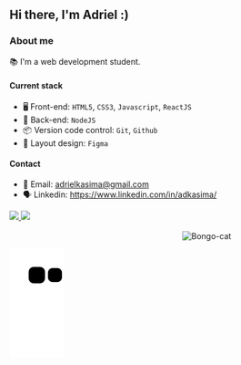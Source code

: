 ## Hi there, I'm Adriel :)

### About me
📚 I'm a web development student.

#### Current stack
- 🖥️ Front-end: `HTML5`, `CSS3`, `Javascript`, `ReactJS`
- 🔗 Back-end: `NodeJS`
- 📦 Version code control: `Git`, `Github`
- 🎨 Layout design: `Figma`

#### Contact
- 📧 Email: adrielkasima@gmail.com
- 🗣️ Linkedin: https://www.linkedin.com/in/adkasima/




 <div>
  <a href="https://github.com/adkasima">
  <img height="160em" src="https://github-readme-stats.vercel.app/api?username=adkasima&show_icons=true&theme=midnight-purple&include_all_commits=true&count_private=true"/>
  <img height="160em" src="https://github-readme-stats.vercel.app/api/top-langs/?username=adkasima&layout=compact&langs_count=3&theme=midnight-purple"/>
</div>
<div style="display: inline_block"><br>
  <img align="right" width="200em" alt="Bongo-cat" src="https://media1.tenor.com/images/a3d1b3b19f405464f61a9e71a102f64b/tenor.gif?itemid=22068584">
</div>
 
  ##
 
  ![Snake animation](https://github.com/rafaballerini/rafaballerini/blob/output/github-contribution-grid-snake.svg)
</div>
